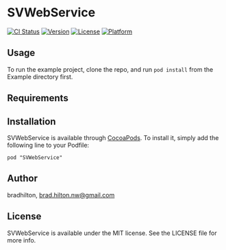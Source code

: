# SVWebService

[![CI Status](http://img.shields.io/travis/bradhilton/SVWebService.svg?style=flat)](https://travis-ci.org/bradhilton/SVWebService)
[![Version](https://img.shields.io/cocoapods/v/SVWebService.svg?style=flat)](http://cocoadocs.org/docsets/SVWebService)
[![License](https://img.shields.io/cocoapods/l/SVWebService.svg?style=flat)](http://cocoadocs.org/docsets/SVWebService)
[![Platform](https://img.shields.io/cocoapods/p/SVWebService.svg?style=flat)](http://cocoadocs.org/docsets/SVWebService)

## Usage

To run the example project, clone the repo, and run `pod install` from the Example directory first.

## Requirements

## Installation

SVWebService is available through [CocoaPods](http://cocoapods.org). To install
it, simply add the following line to your Podfile:

    pod "SVWebService"

## Author

bradhilton, brad.hilton.nw@gmail.com

## License

SVWebService is available under the MIT license. See the LICENSE file for more info.

